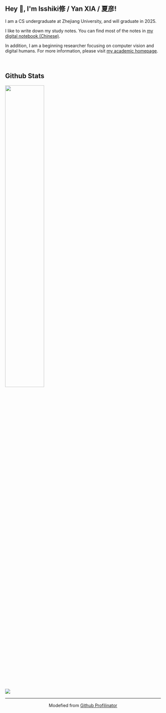 ## Hey 👋, I'm Isshiki修 / Yan XIA / 夏彦! 

I am a CS undergraduate at Zhejiang University, and will graduate in 2025.

I like to write down my study notes. You can find most of the notes in [my digital notebook (Chinese)](https://note.isshikih.top).

In addition, I am a beginning researcher focusing on computer vision and digital humans. For more information, please visit [my academic homepage](https://scholar.isshikih.top).


<br/>  


## Github Stats  

<div align="left">
    <img src="https://github-readme-stats.vercel.app/api?username=isshikihugh&show_icons=true&count_private=true&hide_border=true&theme=nord" style="width: 50%" />
    <br/>
    <img src="https://komarev.com/ghpvc/?username=isshikihugh&&style=flat-square"/>
</div>

----

<div align="center">Modefied from <a href="https://profilinator.rishav.dev/" target="_blank">Github Profilinator</a></div>
